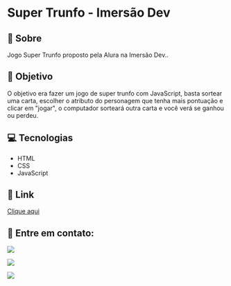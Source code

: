 # Super Trunfo - Imersão Dev

<h2>📝 Sobre</h2>
<p>Jogo Super Trunfo proposto pela Alura na Imersão Dev..</p>
 
<h2>🎯 Objetivo</h2>
<p>O objetivo era fazer um jogo de super trunfo com JavaScript, basta sortear uma carta, escolher o atributo do personagem que tenha mais pontuação e clicar em "jogar", o computador sorteará outra carta e você verá se ganhou ou perdeu.</p>

<h2>💻 Tecnologias</h2>
<ul>
    <li>HTML</li>
    <li>CSS</li>
    <li>JavaScript</li>
</ul>

<h2>🔗 Link</h2>
<p><a href="https://brusatiro.github.io/super_trunfo/" target="_blank">Clique aqui</a></p>

<h2>📧 Entre em contato:</h2>
  <p><a href="mailto:brunasatiro@outlook.com" target="_blank"><img src="https://img.shields.io/badge/Microsoft_Outlook-0078D4?style=for-the-badge&logo=microsoft-outlook&logoColor=white" target="_blank"></a></p>
  <p><a href="https://www.instagram.com/bru.satiro/" target="_blank"><img src="https://img.shields.io/badge/-Instagram-%23E4405F?style=for-the-badge&logo=instagram&logoColor=white" target="_blank"></a></p>
  <p><a href="https://www.linkedin.com/in/bruna-satiro/" target="_blank"><img src="https://img.shields.io/badge/-LinkedIn-%230077B5?style=for-the-badge&logo=linkedin&logoColor=white" target="_blank"></a></p>





